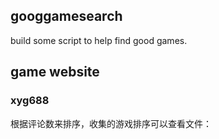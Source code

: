 ## googgamesearch
build some script to help find good games.

## game website

### xyg688
根据评论数来排序，收集的游戏排序可以查看文件：
